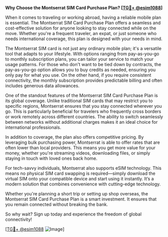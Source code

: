 **Why Choose the Montserrat SIM Card Purchase Plan? [[TG💪+ @esim1088](https://t.me/s/esim1088)]**

When it comes to traveling or working abroad, having a reliable mobile plan is essential. The Montserrat SIM Card Purchase Plan offers a seamless and cost-effective solution for anyone looking to stay connected while on the move. Whether you're a frequent traveler, an expat, or just someone who needs international coverage, this plan is designed with your needs in mind.

The Montserrat SIM card is not just any ordinary mobile plan; it's a versatile tool that adapts to your lifestyle. With options ranging from pay-as-you-go to monthly subscription plans, you can tailor your service to match your usage patterns. For those who don't want to be tied down by contracts, the pay-as-you-go option allows you to buy credits as needed, ensuring you only pay for what you use. On the other hand, if you require consistent connectivity, the monthly subscription provides predictable billing and often includes generous data allowances.

One of the standout features of the Montserrat SIM Card Purchase Plan is its global coverage. Unlike traditional SIM cards that may restrict you to specific regions, Montserrat ensures that you stay connected wherever you go. This is particularly beneficial for travelers who frequently cross borders or work remotely across different countries. The ability to switch seamlessly between networks without additional charges makes it an ideal choice for international professionals.

In addition to coverage, the plan also offers competitive pricing. By leveraging bulk purchasing power, Montserrat is able to offer rates that are often lower than local providers. This means you get more value for your money, whether you're streaming videos, downloading files, or simply staying in touch with loved ones back home.

For tech-savvy individuals, Montserrat also supports eSIM technology. This means no physical SIM card swapping is required—simply download the virtual SIM onto your compatible device and start using it instantly. It’s a modern solution that combines convenience with cutting-edge technology.

Whether you're planning a short trip or setting up shop overseas, the Montserrat SIM Card Purchase Plan is a smart investment. It ensures that you remain connected without breaking the bank. 

So why wait? Sign up today and experience the freedom of global connectivity! 

[[TG💪+ @esim1088](https://t.me/s/esim1088) ![Image](https://i.postimg.cc/Y0z9fWf4/image.png)]